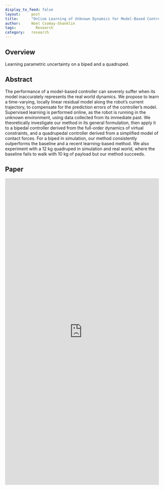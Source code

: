 ```yaml
---
display_to_feed: false
layout:     post
title:      "Online Learning of Unknown Dynamics for Model-Based Controllers in Legged Locomotion"
author:     Noel Csomay-Shanklin
tags: 		  Research
category:   research
---
```


## Overview
Learning parametric uncertainty on a biped and a quadruped.

## Abstract
The performance of a model-based controller can
severely suffer when its model inaccurately represents the real
world dynamics. We propose to learn a time-varying, locally linear
residual model along the robot’s current trajectory, to compensate
for the prediction errors of the controller’s model. Supervised
learning is performed online, as the robot is running in the unknown
environment, using data collected from its immediate past. We
theoretically investigate our method in its general formulation,
then apply it to a bipedal controller derived from the full-order
dynamics of virtual constraints, and a quadrupedal controller
derived from a simplified model of contact forces. For a biped in
simulation, our method consistently outperforms the baseline and
a recent learning-based method. We also experiment with a 12 kg
quadruped in simulation and real world, where the baseline fails
to walk with 10 kg of payload but our method succeeds.

## Paper
<iframe style="width:100%" height="1000px" src="https://noelc-s.github.io/website/papers/sun2021online.pdf" frameborder="0" allowfullscreen></iframe>
